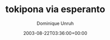 ---
title: 'tokipona via esperanto'
posts: 2
hash: 't143'
author: 'Dominique Unruh'
date: 2003-08-22T03:36:00+00:00
sources:
  - http://forums.tokipona.org/viewtopic.php%3Ft=143.html
---